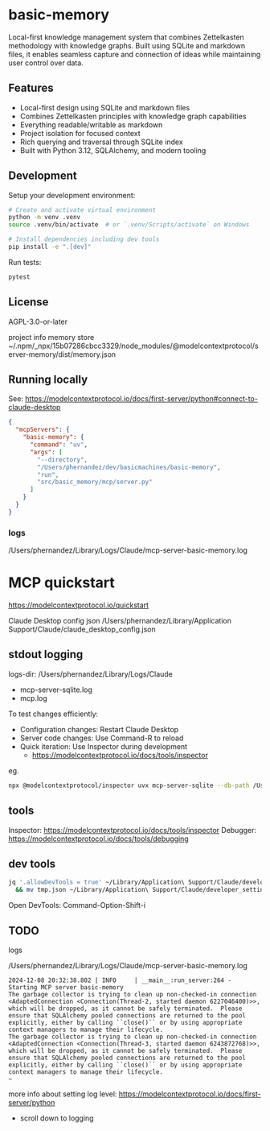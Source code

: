 # basic-memory

Local-first knowledge management system that combines Zettelkasten methodology with knowledge graphs. Built using SQLite and markdown files, it enables seamless capture and connection of ideas while maintaining user control over data.

## Features

- Local-first design using SQLite and markdown files
- Combines Zettelkasten principles with knowledge graph capabilities
- Everything readable/writable as markdown
- Project isolation for focused context
- Rich querying and traversal through SQLite index
- Built with Python 3.12, SQLAlchemy, and modern tooling

## Development

Setup your development environment:

```bash
# Create and activate virtual environment
python -m venv .venv
source .venv/bin/activate  # or `.venv/Scripts/activate` on Windows

# Install dependencies including dev tools
pip install -e ".[dev]"
```

Run tests:
```bash
pytest
```

## License

AGPL-3.0-or-later


project info memory store
~/.npm/_npx/15b07286cbcc3329/node_modules/@modelcontextprotocol/server-memory/dist/memory.json


## Running locally

See: https://modelcontextprotocol.io/docs/first-server/python#connect-to-claude-desktop

```json
{
  "mcpServers": {
    "basic-memory": {
      "command": "uv",
      "args": [
        "--directory",
        "/Users/phernandez/dev/basicmachines/basic-memory",
        "run",
        "src/basic_memory/mcp/server.py"
      ]
    }
  }
}
```

### logs

/Users/phernandez/Library/Logs/Claude/mcp-server-basic-memory.log 




# MCP quickstart
https://modelcontextprotocol.io/quickstart

Claude Desktop config json
/Users/phernandez/Library/Application Support/Claude/claude_desktop_config.json

## stdout logging

logs-dir:
/Users/phernandez/Library/Logs/Claude

- mcp-server-sqlite.log 
- mcp.log

To test changes efficiently:

- Configuration changes: Restart Claude Desktop
- Server code changes: Use Command-R to reload
- Quick iteration: Use Inspector during development
  - https://modelcontextprotocol.io/docs/tools/inspector

eg. 
```bash
npx @modelcontextprotocol/inspector uvx mcp-server-sqlite --db-path /Users/phernandez/dev/basicmachines/mcp-quickstart/test.db
```

## tools 
Inspector: https://modelcontextprotocol.io/docs/tools/inspector
Debugger: https://modelcontextprotocol.io/docs/tools/debugging

## dev tools

```bash
jq '.allowDevTools = true' ~/Library/Application\ Support/Claude/developer_settings.json > tmp.json \
  && mv tmp.json ~/Library/Application\ Support/Claude/developer_settings.json

```

Open DevTools: Command-Option-Shift-i


## TODO

logs 

/Users/phernandez/Library/Logs/Claude/mcp-server-basic-memory.log 

```text
2024-12-08 20:32:38.802 | INFO     | __main__:run_server:264 - Starting MCP server basic-memory
The garbage collector is trying to clean up non-checked-in connection <AdaptedConnection <Connection(Thread-2, started daemon 6227046400)>>, which will be dropped, as it cannot be safely terminated.  Please ensure that SQLAlchemy pooled connections are returned to the pool explicitly, either by calling ``close()`` or by using appropriate context managers to manage their lifecycle.
The garbage collector is trying to clean up non-checked-in connection <AdaptedConnection <Connection(Thread-3, started daemon 6243872768)>>, which will be dropped, as it cannot be safely terminated.  Please ensure that SQLAlchemy pooled connections are returned to the pool explicitly, either by calling ``close()`` or by using appropriate context managers to manage their lifecycle.
~
```

more info about setting log level: https://modelcontextprotocol.io/docs/first-server/python
- scroll down to logging
